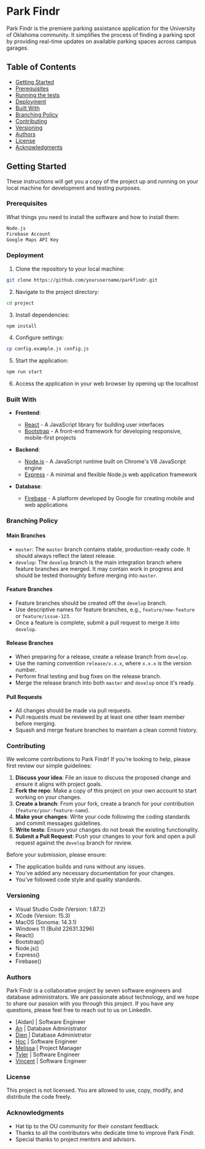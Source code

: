 # Park Findr

Park Findr is the premiere parking assistance application for the University of Oklahoma community. It simplifies the process of finding a parking spot by providing real-time updates on available parking spaces across campus garages.

## Table of Contents

- [Getting Started](#getting-started)
- [Prerequisites](#prerequisites)
- [Running the tests](#running-the-tests)
- [Deployment](#deployment)
- [Built With](#built-with)
- [Branching Policy](#branching-policy)
- [Contributing](#contributing)
- [Versioning](#versioning)
- [Authors](#authors)
- [License](#license)
- [Acknowledgments](#acknowledgments)

## Getting Started

These instructions will get you a copy of the project up and running on your local machine for development and testing purposes.

### Prerequisites

What things you need to install the software and how to install them:

```bash
Node.js
Firebase Account
Google Maps API Key
```
### Deployment
1. Clone the repository to your local machine:
```bash
git clone https://github.com/yourusername/parkfindr.git
```

2. Navigate to the project directory:
```bash
cd project
```

3. Install dependencies:
```bash
npm install
```

4. Configure settings:
```bash
cp config.example.js config.js
```

5. Start the application:
```bash
npm run start
```

6. Access the application in your web browser by opening up the localhost

### Built With

- **Frontend**:
  - [React](https://reactjs.org/) - A JavaScript library for building user interfaces
  - [Bootstrap](https://getbootstrap.com/) - A front-end framework for developing responsive, mobile-first projects

- **Backend**:
  - [Node.js](https://nodejs.org/) - A JavaScript runtime built on Chrome's V8 JavaScript engine
  - [Express](https://expressjs.com/) - A minimal and flexible Node.js web application framework

- **Database**:
  - [Firebase](https://firebase.google.com/) - A platform developed by Google for creating mobile and web applications

### Branching Policy
#### Main Branches

- `master`: The `master` branch contains stable, production-ready code. It should always reflect the latest release.
- `develop`: The `develop` branch is the main integration branch where feature branches are merged. It may contain work in progress and should be tested thoroughly before merging into `master`.

#### Feature Branches

- Feature branches should be created off the `develop` branch.
- Use descriptive names for feature branches, e.g., `feature/new-feature` or `feature/issue-123`.
- Once a feature is complete, submit a pull request to merge it into `develop`.

#### Release Branches

- When preparing for a release, create a release branch from `develop`.
- Use the naming convention `release/x.x.x`, where `x.x.x` is the version number.
- Perform final testing and bug fixes on the release branch.
- Merge the release branch into both `master` and `develop` once it's ready.

#### Pull Requests

- All changes should be made via pull requests.
- Pull requests must be reviewed by at least one other team member before merging.
- Squash and merge feature branches to maintain a clean commit history.

### Contributing

We welcome contributions to Park Findr! If you're looking to help, please first review our simple guidelines:

1. **Discuss your idea**: File an issue to discuss the proposed change and ensure it aligns with project goals.
2. **Fork the repo**: Make a copy of this project on your own account to start working on your changes.
3. **Create a branch**: From your fork, create a branch for your contribution (`feature/your-feature-name`).
4. **Make your changes**: Write your code following the coding standards and commit messages guidelines.
5. **Write tests**: Ensure your changes do not break the existing functionality.
6. **Submit a Pull Request**: Push your changes to your fork and open a pull request against the `develop` branch for review.

Before your submission, please ensure:

- The application builds and runs without any issues.
- You've added any necessary documentation for your changes.
- You’ve followed code style and quality standards.


### Versioning
- Visual Studio Code (Version: 1.87.2)
- XCode (Version: 15.3)
- MacOS (Sonoma: 14.3.1)
- Windows 11 (Build 22631.3296)
- React()
- Bootstrap()
- Node.js()
- Express()
- Firebase()


### Authors
Park Findr is a collaborative project by seven software engineers and database administrators. We are passionate about technology, and we hope to share our passion with you through this project. If you have any questions, please feel free to reach out to us on LinkedIn.
- [Aidan] | Software Engineer
- [An](https://www.linkedin.com/in/annguyen123/) | Database Administrator
- [Dien](https://www.linkedin.com/in/dien-mai-0067ba24b/) | Database Administrator
- [Hoc](https://www.linkedin.com/in/hoc-nguyen/) | Software Engineer
- [Melissa](https://www.linkedin.com/in/melissa-ng-724736284) | Project Manager
- [Tyler](https://www.linkedin.com/in/tyler-vuong/) | Software Engineer
- [Vincent](https://www.linkedin.com/in/vincenttran-swe/) | Software Engineer

### License
This project is not licensed. You are allowed to use, copy, modify, and distribute the code freely.


### Acknowledgments
- Hat tip to the OU community for their constant feedback.
- Thanks to all the contributors who dedicate time to improve Park Findr.
- Special thanks to project mentors and advisors.

